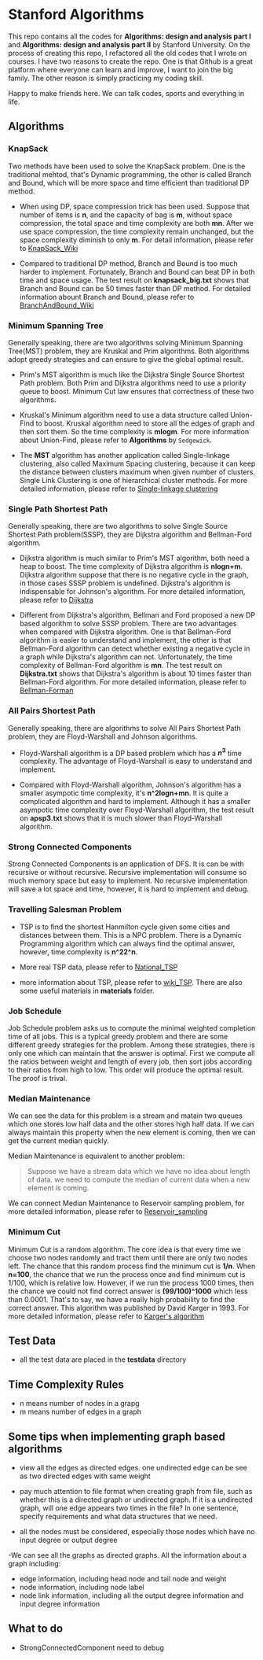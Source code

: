 # Stanford Algorithms
This repo contains all the codes for **Algorithms: design and analysis part I** and **Algorithms: design and analysis part II** by Stanford University. On the process of creating this repo, I refactored all the old codes that I wrote on courses. I have two reasons to create the repo. One is that Github is a great platform where everyone can learn and improve, I want to join the big family. The other reason is simply practicing my coding skill.

Happy to make friends here. We can talk codes, sports and everything in life.

## Algorithms

### KnapSack
Two methods have been used to solve the KnapSack problem. One is the traditional mehtod, that's Dynamic programming, the other is called Branch and Bound, which will be more space and time efficient than traditional DP method.

- When using DP, space compression trick has been used. Suppose that number of items is **n**, and the capacity of bag is **m**, without space compression, the total space and time complexity are both **mn**. After we use space compression, the time complexity remain unchanged, but the space complexity diminish to only **m**. For detail information, please refer to [KnapSack_Wiki](https://en.wikipedia.org/wiki/Knapsack_problem)

- Compared to traditional DP method, Branch and Bound is too much harder to implement. Fortunately, Branch and Bound can beat DP in both time and space usage. The test result on **knapsack_big.txt** shows that Branch and Bound can be 50 times faster than DP method. For detailed information abount Branch and Bound, please refer to [BranchAndBound_Wiki](https://en.wikipedia.org/wiki/Branch_and_bound)

### Minimum Spanning Tree 
Generally speaking, there are two algorithms solving Minimum Spanning Tree(MST) problem, they are Kruskal and Prim algorithms. Both algorithms adopt greedy strategies and can ensure to give the global optimal result.

- Prim's MST algorithm is much like the Dijkstra Single Source Shortest Path problem. Both Prim and Dijkstra algorithms need to use a priority queue to boost. Minimum Cut law ensures that correctness of these two algorithms.

- Kruskal's Minimum algorithm need to use a data structure called Union-Find to boost. Kruskal algorithm need to store all the edges of graph and then sort them. So the time complexity is **mlogm**. For more information about Union-Find, please refer to **Algorithms** by `Sedgewick`.

- The **MST** algorithm has another application called Single-linkage clustering, also called Maximum Spacing clustering, because it can keep the distance between clusters maximum when given number of clusters. Single Link Clustering is one of hierarchical cluster methods. For more detailed information, please refer to [Single-linkage clustering](https://en.wikipedia.org/wiki/Single-linkage_clustering)

### Single Path Shortest Path
Generally speaking, there are two algorithms to solve Single Source Shortest Path problem(SSSP), they are Dijkstra algorithm and Bellman-Ford algorithm.

- Dijkstra algorithm is much similar to Prim's MST algorithm, both need a heap to boost. The time complexity of Dijkstra algorithm is **nlogn+m**. Dijkstra algorithm suppose that there is no negative cycle in the graph, in those cases SSSP problem is undefined. Dijkstra's algorithm is indispensable for Johnson's algorithm. For more detailed information, please refer to [Dijkstra](https://en.wikipedia.org/wiki/Dijkstra%27s_algorithm)

- Different from Dijkstra's algorithm, Bellman and Ford proposed a new DP based algorithm to solve SSSP problem. There are two advantages when compared with Dijkstra algorithm. One is that Bellman-Ford algorithm is easier to understand and implement, the other is that Bellman-Ford algorithm can detect whether existing a negative cycle in a graph while Dijkstra's algorithm can not. Unfortunately, the time complexity of Bellman-Ford algorithm is **mn**. The test result on **Dijkstra.txt** shows that Dijkstra's algorithm is about 10 times faster than Bellman-Ford algorithm. For more detailed information, please refer to [Bellman-Forman](https://en.wikipedia.org/wiki/Bellman%E2%80%93Ford_algorithm)

### All Pairs Shortest Path 
Generally speaking, there are algorithms to solve All Pairs Shortest Path problem, they are Floyd-Warshall and Johnson algorithms.

- Floyd-Warshall algorithm is a DP based problem which has a **$n^3$** time complexity. The advantage of Floyd-Warshall is easy to understand and implement.

- Compared with Floyd-Warshall algorithm, Johnson's algorithm has a smaller asympotic time complexity, it's **n^2logn+mn**. It is quite a complicated algorithm and hard to implement. Although it has a smaller asympotic time complexity over Floyd-Warshall algorithm, the test result on **apsp3.txt** shows that it is much slower than Floyd-Warshall algorithm.

### Strong Connected Components
Strong Connected Components is an application of DFS. It is can be with recursive or without recursive. Recursive implementation will consume so much memory space but easy to implement. No recursive implementation will save a lot space and time, however, it is hard to implement and debug.

### Travelling Salesman Problem
- TSP is to find the shortest Hanmilton cycle given some cities and distances between them. This is a NPC problem. There is a Dynamic Programming algorithm which can always find the optimal answer, however, time complexity is **n^22^n**.

- More real TSP data, please refer to [National_TSP](http://www.math.uwaterloo.ca/tsp/world/countries.html)

- more information about TSP, please refer to [wiki_TSP](https://en.wikipedia.org/wiki/Travelling_salesman_problem). There are also some useful materials in **materials** folder.

### Job Schedule
Job Schedule problem asks us to compute the minimal weighted completion time of all jobs. This is a typical greedy problem and there are some different greedy strategies for the problem. Among these strategies, there is only one which can maintain that the answer is optimal. First we compute all the ratios between weight and length of every job, then sort jobs according to their ratios from high to low. This order will produce the optimal result. The proof is trival.

### Median Maintenance
We can see the data for this problem is a stream and matain two queues which one stores low half data and the other stores high half data. If we can always maintain this property when the new element is coming, then we can get the current median quickly.

Median Maintenance is equivalent to another problem:
> Suppose we have a stream data which we have no idea about length of data. we need to compute the median of current data when a new element is coming.

We can connect Median Maintenance to Reservoir sampling problem, for more detailed information, please refer to [Reservoir_sampling](https://en.wikipedia.org/wiki/Reservoir_sampling)

### Minimum Cut
Minimum Cut is a random algorithm. The core idea is that every time we choose two nodes randomly and tract them until there are only two nodes left. The chance that this random process find the minimum cut is **1/n**. When **n=100**, the chance that we run the process once and find minimum cut is 1/100, which is relative low. However, if we run the process 1000 times, then the chance we could not find correct answer is **(99/100)^1000** which less than 0.0001. That's to say, we have a really high probability to find the correct answer. This algorithm was published by David Karger in 1993. For more detailed information, please refer to [Karger's algorithm](https://en.wikipedia.org/wiki/Karger%27s_algorithm)

## Test Data
- all the test data are placed in the **testdata** directory

## Time Complexity Rules
- n means number of nodes in a grapg
- m means number of edges in a graph

## Some tips when implementing graph based algorithms
- view all the edges as directed edges. one undirected edge can be see as two directed edges with same weight

- pay much attention to file format when creating graph from file, such as whether this is a directed graph or undirected graph. If it is a undirected graph, will one edge appears two times in the file? In one sentence, specify requirements and what data structures that we need.

- all the nodes must be considered, especially those nodes which have no input degree or output degree

-We can see all the graphs as directed graphs. All the information about a graph including:
  - edge information, including head node and tail node and weight
  - node information, including node label
  - node link information, including all the output degree information and input degree information

## What to do 
- StrongConnectedComponent need to debug
